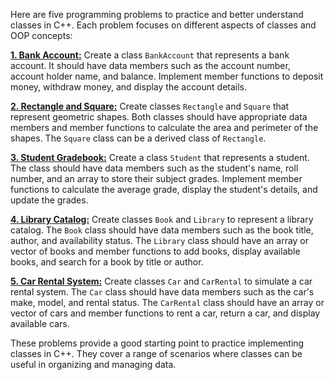 Here are five programming problems to practice and better understand classes in C++. Each problem focuses on different aspects of classes and OOP concepts:

[**1. Bank Account:**](/Classes/Bank/)
Create a class `BankAccount` that represents a bank account. It should have data members such as the account number, account holder name, and balance. Implement member functions to deposit money, withdraw money, and display the account details.

[**2. Rectangle and Square:**](/Classes/Shapes/)
Create classes `Rectangle` and `Square` that represent geometric shapes. Both classes should have appropriate data members and member functions to calculate the area and perimeter of the shapes. The `Square` class can be a derived class of `Rectangle`.

[**3. Student Gradebook:**](/Classes/Student/)
Create a class `Student` that represents a student. The class should have data members such as the student's name, roll number, and an array to store their subject grades. Implement member functions to calculate the average grade, display the student's details, and update the grades.

[**4. Library Catalog:**](/Classes/Library/)
Create classes `Book` and `Library` to represent a library catalog. The `Book` class should have data members such as the book title, author, and availability status. The `Library` class should have an array or vector of books and member functions to add books, display available books, and search for a book by title or author.

[**5. Car Rental System:**](/Classes/CarRental/)
Create classes `Car` and `CarRental` to simulate a car rental system. The `Car` class should have data members such as the car's make, model, and rental status. The `CarRental` class should have an array or vector of cars and member functions to rent a car, return a car, and display available cars.

These problems provide a good starting point to practice implementing classes in C++. They cover a range of scenarios where classes can be useful in organizing and managing data.